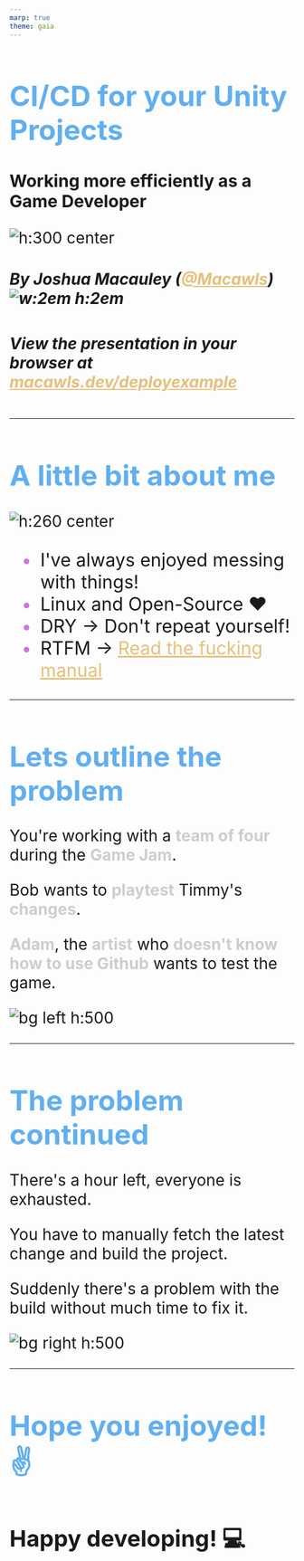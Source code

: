 ```yaml
---
marp: true
theme: gaia
---
```

<style>
    @import url('https://fonts.googleapis.com/css2?family=JetBrains+Mono:wght@400&display=swap');
    
    :root {
        --color-background: #282c34;
        --color-foreground: #abb2bf;
        font-family: 'JetBrains Mono', monospace;
        
    }

    img[alt~="center"] {
        display: block;
        margin: 0 auto;
    }

    h1 {
        font-size: 50px;
        color: #61afef;
    }

    h2 { font-size: 40px;}

    h3 { font-size: 30px;}

    h4 { font-size: px;}

    h5 { font-size: 28px;}

    a {
        color: #e5c07b;
    }

    p {
        font-size: 28px;
    }

    ul {
        font-size: 32px;
        list-style: none;
    }

    b, strong {
   color: #cccdcd
    }

    
ul li::before {
  content: "\2022"; 
  color: #c678dd; /* Change the color */
  font-weight: bold;
  display: inline-block;
  size: 5em; 
  width: 1em;
  margin-left: -1em; 
}

</style>
[macawls]: https://github.com/macawls 
# CI/CD for your Unity Projects 

### Working more efficiently as a Game Developer
![h:300 center](images/cicd.png) 


##### By Joshua Macauley ([@Macawls][macawls]) ![w:2em h:2em](https://avatars.githubusercontent.com/u/80009513?v=4) 
##### View the presentation in your browser at [macawls.dev/deployexample](https://macawls.dev/deployexample)

---

# A little bit about me

![h:260 center](https://i.imgur.com/AQhE3Pp.png)

* I've always enjoyed messing with things!
* Linux and Open-Source :heart:
* DRY -> Don't repeat yourself!
* RTFM -> [Read the fucking manual](http://readthefuckingmanual.com/)

---

# Lets outline the problem

You're working with a **team of four** during the **Game Jam**.

Bob wants to **playtest** Timmy's **changes**.

**Adam**, the **artist** who **doesn't know how to use Github** wants to test the game.

![bg left h:500](https://media.giphy.com/media/XMC67UHffXHrUIJGpn/giphy.gif)


--- 

# The problem continued

There's a hour left, everyone is exhausted.

You have to manually fetch the latest change and build the project.

Suddenly there's a problem with the build without much time to fix it.

![bg right h:500](https://i.giphy.com/efFHPJWv9tzuB6lDZs.gif)


---

# Hope you enjoyed! :v: <!--fit-->

## Happy developing! 💻